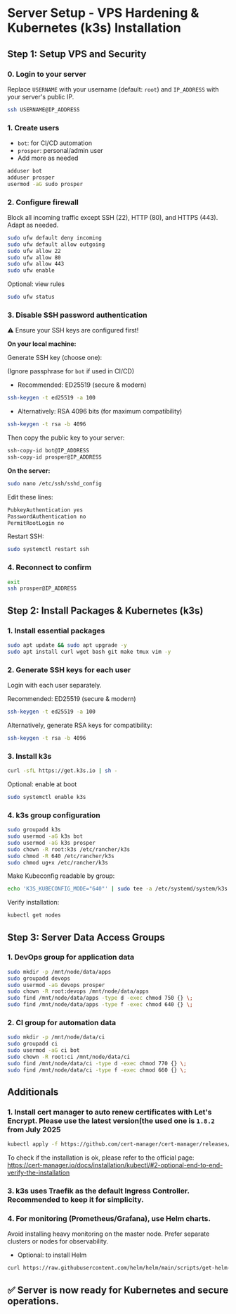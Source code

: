 # Server Setup - VPS Hardening & Kubernetes (k3s) Installation

## Step 1: Setup VPS and Security

### 0. Login to your server

Replace `USERNAME` with your username (default: `root`) and `IP_ADDRESS` with your server's public IP.

```bash
ssh USERNAME@IP_ADDRESS
```

### 1. Create users

- `bot`: for CI/CD automation
- `prosper`: personal/admin user
- Add more as needed

```bash
adduser bot
adduser prosper
usermod -aG sudo prosper
```

### 2. Configure firewall

Block all incoming traffic except SSH (22), HTTP (80), and HTTPS (443). Adapt as needed.

```bash
sudo ufw default deny incoming
sudo ufw default allow outgoing
sudo ufw allow 22
sudo ufw allow 80
sudo ufw allow 443
sudo ufw enable
```

Optional: view rules

```bash
sudo ufw status
```

### 3. Disable SSH password authentication

⚠️ Ensure your SSH keys are configured first!

**On your local machine:**

Generate SSH key (choose one):

(Ignore passphrase for `bot` if used in CI/CD)

- Recommended: ED25519 (secure & modern)

```bash
ssh-keygen -t ed25519 -a 100
```

- Alternatively: RSA 4096 bits (for maximum compatibility)

```bash
ssh-keygen -t rsa -b 4096
```

Then copy the public key to your server:

```bash
ssh-copy-id bot@IP_ADDRESS
ssh-copy-id prosper@IP_ADDRESS
```

**On the server:**

```bash
sudo nano /etc/ssh/sshd_config
```

Edit these lines:

```bash
PubkeyAuthentication yes
PasswordAuthentication no
PermitRootLogin no
```

Restart SSH:

```bash
sudo systemctl restart ssh
```

### 4. Reconnect to confirm

```bash
exit
ssh prosper@IP_ADDRESS
```


## Step 2: Install Packages & Kubernetes (k3s)

### 1. Install essential packages

```bash
sudo apt update && sudo apt upgrade -y
sudo apt install curl wget bash git make tmux vim -y
```

### 2. Generate SSH keys for each user

Login with each user separately.

Recommended: ED25519 (secure & modern)

```bash
ssh-keygen -t ed25519 -a 100
```

Alternatively, generate RSA keys for compatibility:

```bash
ssh-keygen -t rsa -b 4096
```

### 3. Install k3s

```bash
curl -sfL https://get.k3s.io | sh -
```

Optional: enable at boot

```bash
sudo systemctl enable k3s
```

### 4. k3s group configuration

```bash
sudo groupadd k3s
sudo usermod -aG k3s bot
sudo usermod -aG k3s prosper
sudo chown -R root:k3s /etc/rancher/k3s
sudo chmod -R 640 /etc/rancher/k3s
sudo chmod ug+x /etc/rancher/k3s
```

Make Kubeconfig readable by group:

```bash
echo 'K3S_KUBECONFIG_MODE="640"' | sudo tee -a /etc/systemd/system/k3s.service.env
```

Verify installation:

```bash
kubectl get nodes
```

## Step 3: Server Data Access Groups

### 1. DevOps group for application data

```bash
sudo mkdir -p /mnt/node/data/apps
sudo groupadd devops
sudo usermod -aG devops prosper
sudo chown -R root:devops /mnt/node/data/apps
sudo find /mnt/node/data/apps -type d -exec chmod 750 {} \;
sudo find /mnt/node/data/apps -type f -exec chmod 640 {} \;
```

### 2. CI group for automation data

```bash
sudo mkdir -p /mnt/node/data/ci
sudo groupadd ci
sudo usermod -aG ci bot
sudo chown -R root:ci /mnt/node/data/ci
sudo find /mnt/node/data/ci -type d -exec chmod 770 {} \;
sudo find /mnt/node/data/ci -type f -exec chmod 660 {} \;
```


## Additionals

### 1. Install cert manager to auto renew certificates with Let's Encrypt. Please use the latest version(the used one is `1.8.2` from July 2025

```bash
kubectl apply -f https://github.com/cert-manager/cert-manager/releases/download/v1.18.2/cert-manager.yaml
```

To check if the installation is ok, please refer to the official page: https://cert-manager.io/docs/installation/kubectl/#2-optional-end-to-end-verify-the-installation


### 3. k3s uses **Traefik** as the default Ingress Controller. Recommended to keep it for simplicity.


### 4. For monitoring (Prometheus/Grafana), use Helm charts.
  Avoid installing heavy monitoring on the master node.
  Prefer separate clusters or nodes for observability.

- Optional: to install Helm
  
```bash
curl https://raw.githubusercontent.com/helm/helm/main/scripts/get-helm-3 | bash
```

## ✅ Server is now ready for Kubernetes and secure operations.

